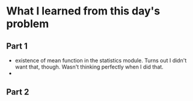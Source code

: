 # What I learned from this day's problem

## Part 1
- existence of mean function in the statistics module. Turns out I didn't want that, though. Wasn't thinking perfectly when I did that.
- 
## Part 2
